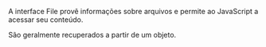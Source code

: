 A interface File provê informações sobre arquivos e permite ao JavaScript a acessar seu conteúdo.

São geralmente recuperados a partir de um objeto.
